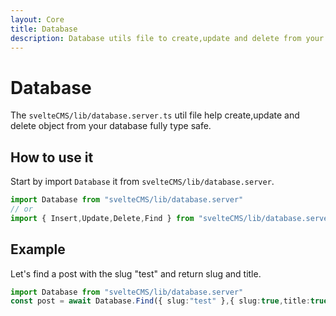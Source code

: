 ```yaml
---
layout: Core
title: Database
description: Database utils file to create,update and delete from your db.
---
```

# Database
The `svelteCMS/lib/database.server.ts` util file help create,update and delete object from your database fully type safe.<br>

## How to use it
Start by import `Database` it from `svelteCMS/lib/database.server`.
```ts
import Database from "svelteCMS/lib/database.server"
// or
import { Insert,Update,Delete,Find } from "svelteCMS/lib/database.server"
```

## Example
Let's find a post with the slug "test" and return slug and title.
```ts
import Database from "svelteCMS/lib/database.server"
const post = await Database.Find({ slug:"test" },{ slug:true,title:true })//[H]
```